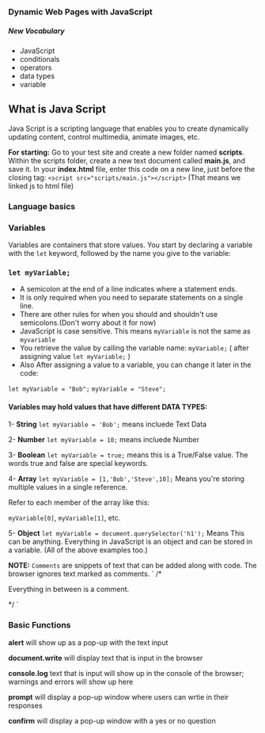 

### Dynamic Web Pages with JavaScript

##### New Vocabulary
* JavaScript
* conditionals
* operators
* data types
* variable



## What is Java Script
Java Script is a scripting language that enables you to create dynamically updating content, control multimedia, animate images, etc.



**For starting:** Go to your test site and create a new folder named **scripts**. Within the scripts folder, create a new text document called **main.js**, and save it. In your **index.html** file, enter this code on a new line, just before the closing </body> tag:
`<script src="scripts/main.js"></script>`   (That means we linked js to html file)




### Language basics 


### **Variables** 
Variables are containers that store values. You start by declaring a variable with the `let` keyword, followed by the name you give to the variable:


### `let myVariable;` 

* A semicolon at the end of a line indicates where a statement ends. 
* It is only required when you need to separate statements on a single line. 
* There are other rules for when you should and shouldn't use semicolons.(Don't worry about it for now)
* JavaScript is case sensitive. This means `myVariable` is not the same as `myvariable`
* You retrieve the value by calling the variable name: `myVariable;` ( after assigning value `let myVariable;` )
* Also After assigning a value to a variable, you can change it later in the code:

`let myVariable = "Bob";`
`myVariable = "Steve";`



#### Variables may hold values that have different **DATA TYPES:**

1-  **String** `let myVariable = 'Bob';`  means incluede Text Data

2-  **Number** `let myVariable = 10;`  means incluede Number

3- **Boolean** `let myVariable = true;` means this is a True/False value. The words true and false are special keywords.

4-  **Array**  `let myVariable = [1,'Bob','Steve',10];` Means you're storing multiple values in a single reference.

 
Refer to each member of the array like this:

`myVariable[0]`, `myVariable[1]`, etc.


5-  **Object** `let myVariable = document.querySelector('h1');` Means This can be anything. Everything in JavaScript is an object and can be stored in a variable. (All of the above examples too.)


**NOTE:** `Comments` are snippets of text that can be added along with code. The browser ignores text marked as comments.
`
/*

Everything in between is a comment.

*/
`







###  Basic Functions

**alert** will show up as a pop-up with the text input 

**document.write** will display text that is input in the browser

**console.log** text that is input will show up in the console of the browser; warnings and errors will show up here

**prompt** will display a pop-up window where users can wrtie in their responses

**confirm** will display a pop-up window with a yes or no question


